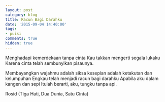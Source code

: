 ```yaml
---
layout: post
category: blog
title: Racun Bagi Darahku
date: '2015-09-04 14:40:00'
tags:
- puisi
comments: true
hidden: true
---
```


Menghadapi kemerdekaan tanpa cinta
Kau takkan mengerti segala lukaku
Karena cinta telah sembunyikan pisaunya.

Membayangkan wajahmu adalah siksa
kesepian adalah ketakutan dan kelumpuhan
Engkau telah menjadi racun bagi darahku
Apabila aku dalam kangen dan sepi
Itulah berarti, aku, tungku tanpa api.

Rosid (Tiga Hati, Dua Dunia, Satu Cinta)
